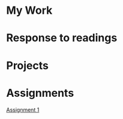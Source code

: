 # My Work

# Response to readings

# Projects

# Assignments

[Assignment 1](https://github.com/miaaao/miao/blob/master/Assignment1.md)


